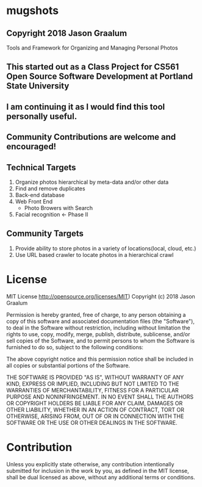 # mugshots

## Copyright 2018 Jason Graalum
Tools and Framework for Organizing and Managing Personal Photos

## This started out as a Class Project for CS561 Open Source Software Development at Portland State University
## I am continuing it as I would find this tool personally useful.
## Community Contributions are welcome and encouraged!

## Technical Targets
1. Organize photos hierarchical by meta-data and/or other data
1. Find and remove duplicates
1. Back-end database
1. Web Front End
   - Photo Browers with Search
1. Facial recognition <- Phase II

## Community Targets
1. Provide ability to store photos in a variety of locations(local, cloud, etc.)
2. Use URL based crawler to locate photos in a hierarchical crawl


# License


MIT License http://opensource.org/licenses/MIT)
Copyright (c) 2018 Jason Graalum

Permission is hereby granted, free of charge, to any person obtaining a copy
of this software and associated documentation files (the "Software"), to deal
in the Software without restriction, including without limitation the rights
to use, copy, modify, merge, publish, distribute, sublicense, and/or sell
copies of the Software, and to permit persons to whom the Software is
furnished to do so, subject to the following conditions:

The above copyright notice and this permission notice shall be included in all
copies or substantial portions of the Software.

THE SOFTWARE IS PROVIDED "AS IS", WITHOUT WARRANTY OF ANY KIND, EXPRESS OR
IMPLIED, INCLUDING BUT NOT LIMITED TO THE WARRANTIES OF MERCHANTABILITY,
FITNESS FOR A PARTICULAR PURPOSE AND NONINFRINGEMENT. IN NO EVENT SHALL THE
AUTHORS OR COPYRIGHT HOLDERS BE LIABLE FOR ANY CLAIM, DAMAGES OR OTHER
LIABILITY, WHETHER IN AN ACTION OF CONTRACT, TORT OR OTHERWISE, ARISING FROM,
OUT OF OR IN CONNECTION WITH THE SOFTWARE OR THE USE OR OTHER DEALINGS IN THE
SOFTWARE.

# Contribution
Unless you explicitly state otherwise, any contribution intentionally submitted for inclusion in the work by you, as defined in the MIT license, shall be dual licensed as above, without any additional terms or conditions.
